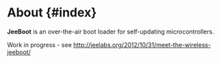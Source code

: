 About {#index}
=====

**JeeBoot** is an over-the-air boot loader for self-updating microcontrollers.

Work in progress - see http://jeelabs.org/2012/10/31/meet-the-wireless-jeeboot/
